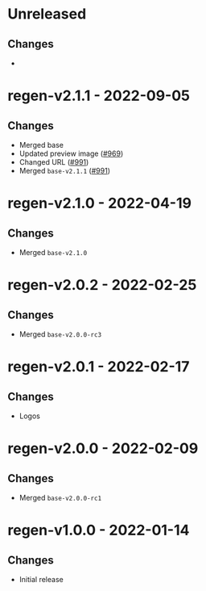 # Unreleased

## Changes
- 

# regen-v2.1.1 - 2022-09-05

## Changes
- Merged base
- Updated preview image ([\#969](https://github.com/forbole/big-dipper-2.0-cosmos/issues/969))
- Changed URL ([\#991](https://github.com/forbole/big-dipper-2.0-cosmos/issues/991))
- Merged `base-v2.1.1` ([\#991](https://github.com/forbole/big-dipper-2.0-cosmos/issues/991))

# regen-v2.1.0 - 2022-04-19

## Changes
- Merged `base-v2.1.0`

# regen-v2.0.2 - 2022-02-25

## Changes
- Merged `base-v2.0.0-rc3`

# regen-v2.0.1 - 2022-02-17

## Changes
- Logos

# regen-v2.0.0 - 2022-02-09

## Changes
- Merged `base-v2.0.0-rc1`
# regen-v1.0.0 - 2022-01-14

## Changes
- Initial release

